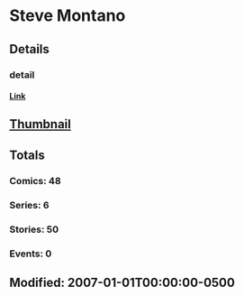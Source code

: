 # Steve  Montano 
## Details
### detail
#### [Link](http://marvel.com/comics/creators/2675/steve_montano?utm_campaign=apiRef&utm_source=225578a89fc76f3d20fbffda5d17a88d)
## [Thumbnail](http://i.annihil.us/u/prod/marvel/i/mg/b/40/image_not_available.jpg)
## Totals
### Comics: 48
### Series: 6
### Stories: 50
### Events: 0
## Modified: 2007-01-01T00:00:00-0500